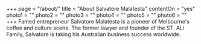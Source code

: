 +++
page = "/about/"
title = "About Salvatore Malatesta"
contentOn = "yes"
photo1 = ""
photo2 = ""
photo3 = ""
photo4 = ""
photo5 = ""
photo6 = ""
+++
Famed entrepreneur Salvatore Malatesta is a pioneer of Melbourne's coffee and culture scene. The former lawyer and founder of the ST. ALi Family, Salvatore is taking his Australian business success worldwide.